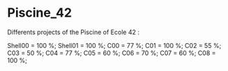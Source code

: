 # Piscine_42
Differents projects of the Piscine of Ecole 42 :

Shell00 = 100 %;
Shell01 = 100 %;
C00 = 77 %;
C01 = 100 %;
C02 = 55 %;
C03 = 50 %;
C04 = 77 %;
C05 = 60 %;
C06 = 70 %;
C07 = 60 %;
C08 = 100 %;
